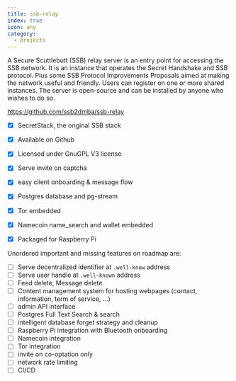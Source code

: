 ```yaml
---
title: ssb-relay
index: true
icon: any
category:
  - projects
---
```


A Secure Scuttlebutt (SSB) relay server is an entry point for accessing the SSB network. It is an instance that operates the Secret Handshake and SSB protocol. Plus some SSB Protocol Improvements Proposals aimed at making the network useful and friendly.
Users can register on one or more shared instances. The server is open-source and can be installed by anyone who wishes to do so.

https://github.com/ssb2dmba/ssb-relay

- [x] SecretStack, the original SSB stack
- [x] Available on Github
- [x] Licensed under GnuGPL V3 license
- [x] Serve invite on captcha
- [x] easy client onboarding & message flow
- [x] Postgres database and pg-stream
- [x] Tor embedded
- [x] Namecoin name_search and wallet embedded
- [x] Packaged for Raspberry Pi


Unordered important and missing features on roadmap are:
- [ ] Serve decentralized identifier at `.well-know` address
- [ ] Serve user handle at `.well-known` address
- [ ] Feed delete, Message delete
- [ ] Content management system for hosting webpages (contact, information, term of service, ...)
- [ ] admin API interface
- [ ] Postgres Full Text Search & search
- [ ] intelligent database forget strategy and cleanup
- [ ] Raspberry Pi integration with Bluetooth onboarding
- [ ] Namecoin integration
- [ ] Tor integration
- [ ] invite on co-optation only
- [ ] network rate limiting
- [ ] CI/CD

